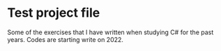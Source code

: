 # Test project file
Some of the exercises that I have written when studying C# for the past years.
Codes are starting write on 2022.
